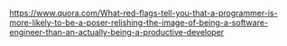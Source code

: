 https://www.quora.com/What-red-flags-tell-you-that-a-programmer-is-more-likely-to-be-a-poser-relishing-the-image-of-being-a-software-engineer-than-an-actually-being-a-productive-developer
